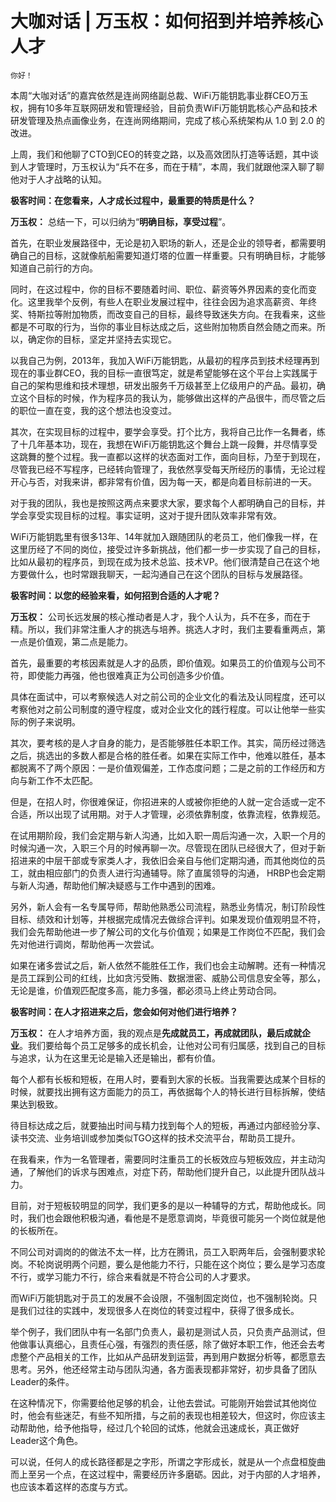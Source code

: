 # 大咖对话 | 万玉权：如何招到并培养核心人才

    你好！

本周“大咖对话”的嘉宾依然是连尚网络副总裁、WiFi万能钥匙事业群CEO万玉权，拥有10多年互联网研发和管理经验，目前负责WiFi万能钥匙核心产品和技术研发管理及热点画像业务，在连尚网络期间，完成了核心系统架构从 1.0 到 2.0 的改进。

上周，我们和他聊了CTO到CEO的转变之路，以及高效团队打造等话题，其中谈到人才管理时，万玉权认为“兵不在多，而在于精”，本周，我们就跟他深入聊了聊他对于人才战略的认知。

**极客时间：在您看来，人才成长过程中，最重要的特质是什么？**

**万玉权：** 总结一下，可以归纳为“**明确目标，享受过程**”。

首先，在职业发展路径中，无论是初入职场的新人，还是企业的领导者，都需要明确自己的目标，这就像航船需要知道灯塔的位置一样重要。只有明确目标，才能够知道自己前行的方向。

同时，在这过程中，你的目标不要随着时间、职位、薪资等外界因素的变化而变化。这里我举个反例，有些人在职业发展过程中，往往会因为追求高薪资、年终奖、特斯拉等附加物质，而改变自己的目标，最终导致迷失方向。在我看来，这些都是不可取的行为，当你的事业目标达成之后，这些附加物质自然会随之而来。所以，确定你的目标，坚定并坚持去实现它。

以我自己为例，2013年，我加入WiFi万能钥匙，从最初的程序员到技术经理再到现在的事业群CEO，我的目标一直很笃定，就是希望能够在这个平台上实践属于自己的架构思维和技术理想，研发出服务千万级甚至上亿级用户的产品。最初，确立这个目标的时候，作为程序员的我认为，能够做出这样的产品很牛，而尽管之后的职位一直在变，我的这个想法也没变过。

其次，在实现目标的过程中，要学会享受。打个比方，我将自己比作一名舞者，练了十几年基本功，现在，我想在WiFi万能钥匙这个舞台上跳一段舞，并尽情享受这跳舞的整个过程。我一直都以这样的状态面对工作，面向目标，乃至于到现在，尽管我已经不写程序，已经转向管理了，我依然享受每天所经历的事情，无论过程开心与否，对我来讲，都非常有价值，因为每一天，都是向着目标前进的一天。

对于我的团队，我也是按照这两点来要求大家，要求每个人都明确自己的目标，并学会享受实现目标的过程。事实证明，这对于提升团队效率非常有效。

WiFi万能钥匙里有很多13年、14年就加入跟随团队的老员工，他们像我一样，在这里历经了不同的岗位，接受过许多新挑战，他们都一步一步实现了自己的目标，比如从最初的程序员，到现在成为技术总监、技术VP。他们很清楚自己在这个地方要做什么，也时常跟我聊天，一起沟通自己在这个团队的目标与发展路径。

**极客时间：以您的经验来看，如何招到合适的人才呢？**

**万玉权：** 公司长远发展的核心推动者是人才，我个人认为，兵不在多，而在于精。所以，我们非常注重人才的挑选与培养。挑选人才时，我们主要看重两点，第一点是价值观，第二点是能力。

首先，最重要的考核因素就是人才的品质，即价值观。如果员工的价值观与公司不符，即使能力再强，他也很难真正为公司创造多少价值。

具体在面试中，可以考察候选人对之前公司的企业文化的看法及认同程度，还可以考察他对之前公司制度的遵守程度，或对企业文化的践行程度。可以让他举一些实际的例子来说明。

其次，要考核的是人才自身的能力，是否能够胜任本职工作。其实，简历经过筛选之后，挑选出的多数人都是合格的胜任者。如果在实际工作中，他难以胜任，基本都脱离不了两个原因：一是价值观偏差，工作态度问题；二是之前的工作经历和方向与新工作不太匹配。

但是，在招人时，你很难保证，你招进来的人或被你拒绝的人就一定合适或一定不合适，所以出现了试用期。对于人才管理，必须依靠制度，依靠流程，依靠规范。

在试用期阶段，我们会定期与新人沟通，比如入职一周后沟通一次，入职一个月的时候沟通一次，入职三个月的时候再聊一次。尽管现在团队已经很大了，但对于新招进来的中层干部或专家类人才，我依旧会亲自与他们定期沟通，而其他岗位的员工，就由相应部门的负责人进行沟通辅导。除了直属领导的沟通， HRBP也会定期与新人沟通，帮助他们解决疑惑与工作中遇到的困难。

另外，新人会有一名专属导师，帮助他熟悉公司流程，熟悉业务情况，制订阶段性目标、绩效和计划等，并根据完成情况去做综合评判。如果发现价值观明显不符，我们会先帮助他进一步了解公司的文化与价值观；如果是工作岗位不匹配，我们会先对他进行调岗，帮助他再一次尝试。

如果在诸多尝试之后，新人依然不能胜任工作，我们也会主动解聘。还有一种情况是员工踩到公司的红线，比如贪污受贿、数据泄密、威胁公司信息安全等，那么，无论是谁，价值观匹配度多高，能力多强，都必须马上终止劳动合同。

**极客时间：在人才招进来之后，您会如何对他们进行培养？**

**万玉权：** 在人才培养方面，我的观点是**先成就员工，再成就团队，最后成就企业**。我们要给每个员工足够多的成长机会，让他对公司有归属感，找到自己的目标与追求，认为在这里无论是输入还是输出，都有价值。

每个人都有长板和短板，在用人时，要看到大家的长板。当我需要达成某个目标的时候，就要找出拥有这方面能力的员工，再依据每个人的特长进行目标拆解，使结果达到极致。

待目标达成之后，就要抽出时间与精力找到每个人的短板，再通过内部经验分享、读书交流、业务培训或参加类似TGO这样的技术交流平台，帮助员工提升。

在我看来，作为一名管理者，需要同时注重员工的长板效应与短板效应，并主动沟通，了解他们的诉求与困难点，对症下药，帮助他们提升自己，以此提升团队战斗力。

目前，对于短板较明显的同学，我们更多的是以一种辅导的方式，帮助他成长。同时，我们也会跟他积极沟通，看他是不是愿意调岗，毕竟很可能另一个岗位就是他的长板所在。

不同公司对调岗的的做法不太一样，比方在腾讯，员工入职两年后，会强制要求轮岗。不轮岗说明两个问题，要么是他能力不行，只能在这个岗位；要么是学习态度不行，或学习能力不行，综合来看就是不符合公司的人才要求。

而WiFi万能钥匙对于员工的发展不会设限，不强制固定岗位，也不强制轮岗。只是我们过往的实践中，发现很多人在岗位的转变过程中，获得了很多成长。

举个例子，我们团队中有一名部门负责人，最初是测试人员，只负责产品测试，但他做事认真细心，且责任心强，有强烈的责任感，除了做好本职工作，他还会去考虑整个产品相关的工作，比如从产品研发到运营，再到用户数据分析等，都愿意去思考。另外，他还经常主动与团队沟通，各方面表现都非常好，初步具备了团队Leader的条件。

在这种情况下，你需要给他足够的机会，让他去尝试。可能刚开始尝试其他岗位时，他会有些迷茫，有些不知所措，与之前的表现也相差较大，但这时，你应该主动帮助他，给予他指导，经过几个轮回的试炼，他就会迅速成长，真正做好Leader这个角色。

可以说，任何人的成长路径都是之字形，所谓之字形成长，就是从一个点盘桓旋曲而上至另一个点，在这过程中，需要经历许多磨砺。因此，对于内部的人才培养，也应该本着这样的态度与方式。
    